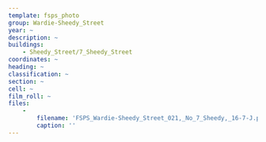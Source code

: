 ```yaml
---
template: fsps_photo
group: Wardie-Sheedy_Street
year: ~
description: ~
buildings:
    - Sheedy_Street/7_Sheedy_Street
coordinates: ~
heading: ~
classification: ~
section: ~
cell: ~
film_roll: ~
files:
    -
        filename: 'FSPS_Wardie-Sheedy_Street_021,_No_7_Sheedy,_16-7-J.png'
        caption: ''
---
```

